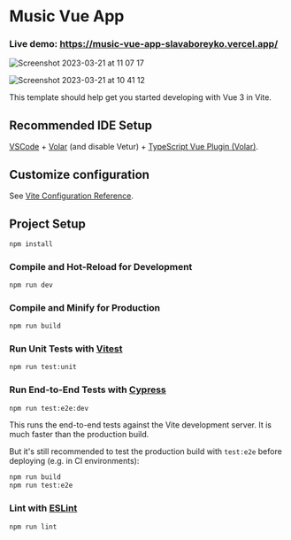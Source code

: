 # Music Vue App

### Live demo: https://music-vue-app-slavaboreyko.vercel.app/

![Screenshot 2023-03-21 at 11 07 17](https://user-images.githubusercontent.com/53602597/226574910-a3cd4f31-5b32-400c-aa63-d73530d98058.jpg)

![Screenshot 2023-03-21 at 10 41 12](https://user-images.githubusercontent.com/53602597/226574970-c7b7e82a-0471-4655-bda1-1af4b401b557.jpg)


This template should help get you started developing with Vue 3 in Vite.

## Recommended IDE Setup

[VSCode](https://code.visualstudio.com/) + [Volar](https://marketplace.visualstudio.com/items?itemName=Vue.volar) (and disable Vetur) + [TypeScript Vue Plugin (Volar)](https://marketplace.visualstudio.com/items?itemName=Vue.vscode-typescript-vue-plugin).

## Customize configuration

See [Vite Configuration Reference](https://vitejs.dev/config/).

## Project Setup

```sh
npm install
```

### Compile and Hot-Reload for Development

```sh
npm run dev
```

### Compile and Minify for Production

```sh
npm run build
```

### Run Unit Tests with [Vitest](https://vitest.dev/)

```sh
npm run test:unit
```

### Run End-to-End Tests with [Cypress](https://www.cypress.io/)

```sh
npm run test:e2e:dev
```

This runs the end-to-end tests against the Vite development server.
It is much faster than the production build.

But it's still recommended to test the production build with `test:e2e` before deploying (e.g. in CI environments):

```sh
npm run build
npm run test:e2e
```

### Lint with [ESLint](https://eslint.org/)

```sh
npm run lint
```
